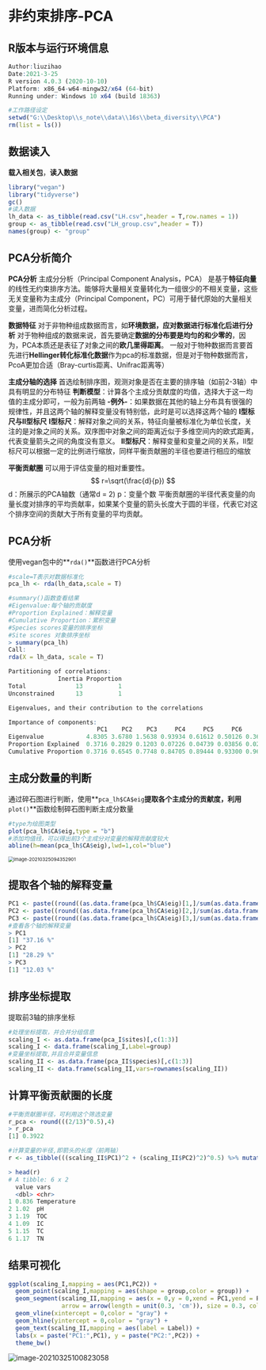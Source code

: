 # 非约束排序-PCA

## R版本与运行环境信息

```R
Author:liuzihao
Date:2021-3-25
R version 4.0.3 (2020-10-10)
Platform: x86_64-w64-mingw32/x64 (64-bit)
Running under: Windows 10 x64 (build 18363)
```

```R
#工作路径设定
setwd("G:\\Desktop\\s_note\\data\\16s\\beta_diversity\\PCA")
rm(list = ls())
```

## 数据读入

**载入相关包**，**读入数据**

```R
library("vegan")
library("tidyverse")
gc()
#读入数据
lh_data <- as_tibble(read.csv("LH.csv",header = T,row.names = 1))
group <- as_tibble(read.csv("LH_group.csv",header = T))
names(group) <- "group"
```

## PCA分析简介

**PCA分析**
主成分分析（Principal Component Analysis，PCA）
是基于**特征向量**的线性无约束排序方法。能够将大量相关变量转化为一组很少的不相关变量，这些无关变量称为主成分（Principal Component，PC）可用于替代原始的大量相关变量，进而简化分析过程。

**数据特征**
对于非物种组成数据而言，如**环境数据，应对数据进行标准化后进行分析**
对于物种组成的数据来说，首先要确定**数据的分布要是均匀的和少零的**，因为，PCA本质还是表征了对象之间的**欧几里得距离**。
一般对于物种数据而言要首先进行**Hellinger转化标准化数据**作为pca的标准数据，但是对于物种数据而言，PcoA更加合适（Bray-curtis距离、Unifrac距离等）

**主成分轴的选择**
首选绘制排序图，观测对象是否在主要的排序轴（如前2-3轴）中具有明显的分布特征
**判断模型**：计算各个主成分贡献度的均值，选择大于这一均值的主成分即可，一般为前两轴
**-例外-**：如果数据在其他的轴上分布具有很强的规律性，并且这两个轴的解释变量没有特别低，此时是可以选择这两个轴的
**I型标尺与II型标尺**
	**I型标尺**：解释对象之间的关系，特征向量被标准化为单位长度，关注的是对象之间的关系。双序图中对象之间的距离近似于多维空间内的欧式距离，代表变量箭头之间的角度没有意义。
	**II型标尺**：解释变量和变量之间的关系，II型标尺可以根据一定的比例进行缩放，同样平衡贡献圈的半径也要进行相应的缩放

**平衡贡献圈**
可以用于评估变量的相对重要性。
$$
r=\sqrt(\frac{d}{p})
$$
d：所展示的PCA轴数（通常d = 2)
p：变量个数
平衡贡献圈的半径代表变量的向量长度对排序的平均贡献率，如果某个变量的箭头长度大于圆的半径，代表它对这个排序空间的贡献大于所有变量的平均贡献。

## PCA分析

 使用vegan包中的**`rda()`**函数进行PCA分析

```R
#scale=T表示对数据标准化
pca_lh <- rda(lh_data,scale = T)

#summary()函数查看结果
#Eigenvalue:每个轴的贡献度
#Proportion Explained：解释变量
#Cumulative Proportion：累积变量
#Species scores变量的排序坐标
#Site scores 对象排序坐标
> summary(pca_lh)
Call:
rda(X = lh_data, scale = T) 

Partitioning of correlations:
              Inertia Proportion
Total              13          1
Unconstrained      13          1

Eigenvalues, and their contribution to the correlations 

Importance of components:
                         PC1    PC2    PC3     PC4     PC5     PC6     PC7     PC8     PC9     PC10      PC11     PC12      PC13
Eigenvalue            4.8305 3.6780 1.5638 0.93934 0.61612 0.50126 0.36821 0.22123 0.14514 0.120945 0.0103937 0.005071 2.096e-06
Proportion Explained  0.3716 0.2829 0.1203 0.07226 0.04739 0.03856 0.02832 0.01702 0.01116 0.009303 0.0007995 0.000390 1.613e-07
Cumulative Proportion 0.3716 0.6545 0.7748 0.84705 0.89444 0.93300 0.96132 0.97834 0.98951 0.998810 0.9996098 1.000000 1.000e+00
```

## 主成分数量的判断

通过碎石图进行判断，使用**`pca_lh$CA$eig`**提取各个主成分的贡献度，利用**`plot()`**函数绘制碎石图判断主成分数量

```R
#type为绘图类型
plot(pca_lh$CA$eig,type = "b")
#添加均值线，可以得出前3个主成分对变量的解释贡献度较大
abline(h=mean(pca_lh$CA$eig),lwd=1,col="blue")
```

<img src="C:\Users\lzh233\AppData\Roaming\Typora\typora-user-images\image-20210325094352901.png" alt="image-20210325094352901" style="zoom:67%;" />

## 提取各个轴的解释变量

```R
PC1 <- paste((round((as.data.frame(pca_lh$CA$eig)[1,]/sum(as.data.frame(pca_lh$CA$eig))),4)*100),"%")
PC2 <- paste((round((as.data.frame(pca_lh$CA$eig)[2,]/sum(as.data.frame(pca_lh$CA$eig))),4)*100),"%")
PC3 <- paste((round((as.data.frame(pca_lh$CA$eig)[3,]/sum(as.data.frame(pca_lh$CA$eig))),4)*100),"%")
#查看各个轴的解释变量
> PC1
[1] "37.16 %"
> PC2
[1] "28.29 %"
> PC3
[1] "12.03 %"
```

## 排序坐标提取

提取前3轴的排序坐标

```R
#处理坐标提取，并合并分组信息
scaling_I <- as.data.frame(pca_I$sites)[,c(1:3)]
scaling_I <- data.frame(scaling_I,Label=group)
#变量坐标提取,并且合并变量信息
scaling_II <- as.data.frame(pca_II$species)[,c(1:3)]
scaling_II <- data.frame(scaling_II,vars=rownames(scaling_II))
```

## 计算平衡贡献圈的长度

```R
#平衡贡献圈半径，可利用这个筛选变量
r_pca <- round(((2/13)^0.5),4)
> r_pca
[1] 0.3922

#计算变量的半径,即箭头的长度（前两轴）
r <- as_tibble(((scaling_II$PC1)^2 + (scaling_II$PC2)^2)^0.5) %>% mutate(vars=rownames(scaling_II))

> head(r)
# A tibble: 6 x 2
  value vars       
  <dbl> <chr>      
1 0.836 Temperature
2 1.02  pH         
3 1.19  TOC        
4 1.09  IC         
5 1.15  TC         
6 1.17  TN   
```

## 结果可视化

```R
ggplot(scaling_I,mapping = aes(PC1,PC2)) + 
  geom_point(scaling_I,mapping = aes(shape = group,color = group)) +
  geom_segment(scaling_II,mapping = aes(x = 0,y = 0,xend = PC1,yend = PC2),
               arrow = arrow(length = unit(0.3, 'cm')), size = 0.3, color = 'blue',alpha = 0.5) +
  geom_vline(xintercept = 0,color = "gray") +
  geom_hline(yintercept = 0,color = "gray") +
  geom_text(scaling_II,mapping = aes(label = Label)) + 
  labs(x = paste("PC1:",PC1), y = paste("PC2:",PC2)) + 
  theme_bw() 
```

![image-20210325100823058](C:\Users\lzh233\AppData\Roaming\Typora\typora-user-images\image-20210325100823058.png)

